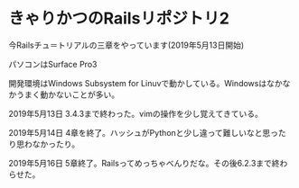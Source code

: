 # きゃりかつのRailsリポジトリ2

今Railsチュ＝トリアルの三章をやっています(2019年5月13日開始)

パソコンはSurface Pro3

開発環境はWindows Subsystem for Linuvで動かしている。Windowsはなかなかうまく動かないことが多い。

2019年5月13日 3.4.3まで終わった。vimの操作を少し覚えてきている。

2019年5月14日 4章を終了。ハッシュがPythonと少し違って難しいなと思ったり思わなかったり。

2019年5月16日 5章終了。Railsってめっちゃべんりだな。その後6.2.3まで終わらせた。